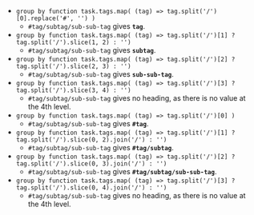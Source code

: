 <!-- placeholder to force blank line before included text -->

- ```group by function task.tags.map( (tag) => tag.split('/')[0].replace('#', '') )```
    - `#tag/subtag/sub-sub-tag` gives **`tag`**.
- ```group by function task.tags.map( (tag) => tag.split('/')[1] ? tag.split('/').slice(1, 2) : '')```
    - `#tag/subtag/sub-sub-tag` gives **`subtag`**.
- ```group by function task.tags.map( (tag) => tag.split('/')[2] ? tag.split('/').slice(2, 3) : '')```
    - `#tag/subtag/sub-sub-tag` gives **`sub-sub-tag`**.
- ```group by function task.tags.map( (tag) => tag.split('/')[3] ? tag.split('/').slice(3, 4) : '')```
    - `#tag/subtag/sub-sub-tag` gives no heading, as there is no value at the 4th level.
- ```group by function task.tags.map( (tag) => tag.split('/')[0] )```
    - `#tag/subtag/sub-sub-tag` gives **`#tag`**.
- ```group by function task.tags.map( (tag) => tag.split('/')[1] ? tag.split('/').slice(0, 2).join('/') : '')```
    - `#tag/subtag/sub-sub-tag` gives **`#tag/subtag`**.
- ```group by function task.tags.map( (tag) => tag.split('/')[2] ? tag.split('/').slice(0, 3).join('/') : '')```
    - `#tag/subtag/sub-sub-tag` gives **`#tag/subtag/sub-sub-tag`**.
- ```group by function task.tags.map( (tag) => tag.split('/')[3] ? tag.split('/').slice(0, 4).join('/') : '')```
    - `#tag/subtag/sub-sub-tag` gives no heading, as there is no value at the 4th level.


<!-- placeholder to force blank line after included text -->
